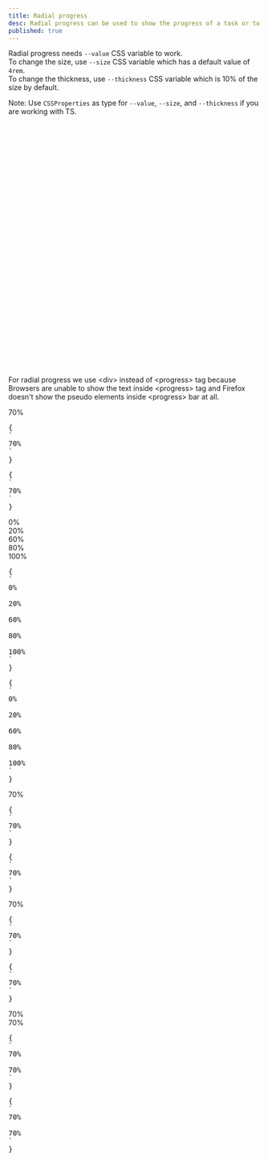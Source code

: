 ```yaml
---
title: Radial progress
desc: Radial progress can be used to show the progress of a task or to show the passing of time.
published: true
---
```


<script>
  import Component from "@components/Component.svelte"
  import ClassTable from "@components/ClassTable.svelte"
  import { prefix } from '$lib/stores';
  import { replace } from '$lib/actions';
</script>

Radial progress needs `--value` CSS variable to work.  
To change the size, use `--size` CSS variable which has a default value of `4rem`.  
To change the thickness, use `--thickness` CSS variable which is 10% of the size by default.

Note: Use `CSSProperties` as type for `--value`, `--size`, and `--thickness` if you are working with TS.

<div class="alert alert-info text-sm">
  <div>
    <svg xmlns="http://www.w3.org/2000/svg" fill="none" viewBox="0 0 24 24" class="stroke-info-content flex-shrink-0 w-6 h-6"><path stroke-linecap="round" stroke-linejoin="round" stroke-width="2" d="M13 16h-1v-4h-1m1-4h.01M21 12a9 9 0 11-18 0 9 9 0 0118 0z"></path></svg>
    For radial progress we use &lt;div&gt; instead of &lt;progress&gt; tag because Browsers are unable to show the text inside &lt;progress&gt; tag and Firefox doesn't show the pseudo elements inside &lt;progress&gt; bar at all.
  </div>
</div>

<ClassTable
data="{[
  { type:'component', class: 'radial-progress', desc: 'Shows a radial progress' },
]}"
/>

<Component title="Radial progress">
<div class="radial-progress" style="--value:70;">70%</div>
<pre slot="html" use:replace={{ to: $prefix }}>{
`<div class="$$radial-progress" style="--value:70;">70%</div>`
}</pre>
<pre slot="react" use:replace={{ to: $prefix }}>{
`<div className="$$radial-progress" style={{"--value":70}}>70%</div>`
}</pre>
</Component>

<Component title="Different values">
<div class="radial-progress" style="--value:0;">0%</div>
<div class="radial-progress" style="--value:20;">20%</div>
<div class="radial-progress" style="--value:60;">60%</div>
<div class="radial-progress" style="--value:80;">80%</div>
<div class="radial-progress" style="--value:100;">100%</div>
<pre slot="html" use:replace={{ to: $prefix }}>{
`<div class="$$radial-progress" style="--value:0;">0%</div>
<div class="$$radial-progress" style="--value:20;">20%</div>
<div class="$$radial-progress" style="--value:60;">60%</div>
<div class="$$radial-progress" style="--value:80;">80%</div>
<div class="$$radial-progress" style="--value:100;">100%</div>`
}</pre>
<pre slot="react" use:replace={{ to: $prefix }}>{
`<div className="$$radial-progress" style={{"--value":0}}>0%</div>
<div className="$$radial-progress" style={{"--value":20}}>20%</div>
<div className="$$radial-progress" style={{"--value":60}}>60%</div>
<div className="$$radial-progress" style={{"--value":80}}>80%</div>
<div className="$$radial-progress" style={{"--value":100}}>100%</div>`
}</pre>
</Component>

<Component title="Custom color">
<div class="radial-progress text-primary" style="--value:70;">70%</div>
<pre slot="html" use:replace={{ to: $prefix }}>{
`<div class="$$radial-progress text-primary" style="--value:70;">70%</div>`
}</pre>
<pre slot="react" use:replace={{ to: $prefix }}>{
`<div className="$$radial-progress text-primary" style={{"--value":70}}>70%</div>`
}</pre>
</Component>

<Component title="With background color and border">
<div class="radial-progress bg-primary text-primary-content border-4 border-primary" style="--value:70;">70%</div>
<pre slot="html" use:replace={{ to: $prefix }}>{
`<div class="$$radial-progress bg-primary text-primary-content border-4 border-primary" style="--value:70;">70%</div>`
}</pre>
<pre slot="react" use:replace={{ to: $prefix }}>{
`<div className="$$radial-progress bg-primary text-primary-content border-4 border-primary" style={{"--value":70}}>70%</div>`
}</pre>
</Component>

<Component title="Custom size and custom thickness">
<div class="radial-progress" style="--value:70; --size:12rem; --thickness: 2px;">70%</div>
<div class="radial-progress" style="--value:70; --size:12rem; --thickness: 2rem;">70%</div>
<pre slot="html" use:replace={{ to: $prefix }}>{
`<div class="$$radial-progress" style="--value:70; --size:12rem; --thickness: 2px;">70%</div>
<div class="$$radial-progress" style="--value:70; --size:12rem; --thickness: 2rem;">70%</div>`
}</pre>
<pre slot="react" use:replace={{ to: $prefix }}>{
`<div className="$$radial-progress" style={{ "--value": "70", "--size": "12rem", "--thickness": "2px" }}>70%</div>
<div className="$$radial-progress" style={{ "--value": "70", "--size": "12rem", "--thickness": "2rem" }}>70%</div>`
}</pre>
</Component>

